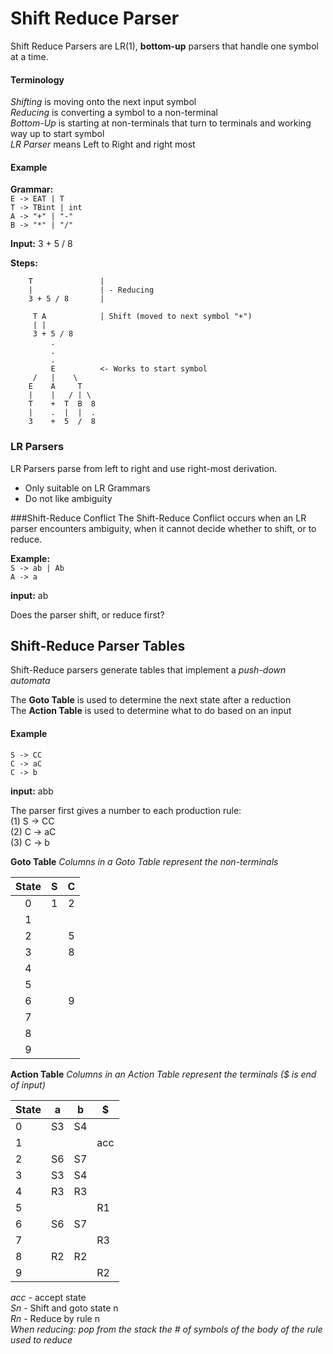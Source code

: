 # Shift Reduce Parser
Shift Reduce Parsers are LR(1), **bottom-up** parsers that handle one symbol at a time.

#### Terminology 
*Shifting* is moving onto the next input symbol   
*Reducing* is converting a symbol to a non-terminal  
*Bottom-Up* is starting at non-terminals that turn to terminals and working way up to start symbol   
*LR Parser* means Left to Right and right most 


#### Example
**Grammar:**  
`E -> EAT | T`   
`T -> TBint | int`    
`A -> "+" | "-"`    
`B -> "*" | "/"`  


**Input:** 3 + 5 / 8


**Steps:**         

        T               |
        |               | - Reducing
        3 + 5 / 8       |
           
         T A            | Shift (moved to next symbol "+")
         | |
         3 + 5 / 8
             . 
             .
             . 
             E          <- Works to start symbol
         /   |    \
        E    A     T 
        |    |   / | \ 
        T    +  T  B  8
        |    .  |  |  .
        3    +  5  /  8 

### LR Parsers 
LR Parsers parse from left to right and use right-most derivation. 

* Only suitable on LR Grammars 
* Do not like ambiguity 


###Shift-Reduce Conflict 
The Shift-Reduce Conflict occurs when an LR parser encounters ambiguity, when it cannot decide whether to shift, or to reduce. 


**Example:**   
`S -> ab | Ab`  
`A -> a`  

**input:** ab   

Does the parser shift, or reduce first?


## Shift-Reduce Parser Tables
Shift-Reduce parsers generate tables that implement a *push-down automata*


The **Goto Table** is used to determine the next state after a reduction  
The **Action Table** is used to determine what to do based on an input 


#### Example 
`S -> CC`                 
`C -> aC`   
`C -> b`  

**input:** abb 

The parser first gives a number to each production rule:    
(1) S -> CC   
(2) C -> aC    
(3) C -> b   

**Goto Table**
*Columns in a Goto Table represent the non-terminals*    

|State |  S  |  C  |   
|:------:|:-----:|:-----:|
| 0 | 1 | 2 | 
| 1 | | | 
| 2 | | 5 | 
|3||8|
|4|||
|5|||
|6||9|
|7|||
|8|||
|9|||

**Action Table**
*Columns in an Action Table represent the terminals ($ is end of input)*    

|State| a | b|$|
|------|---|---|---|
|0|S3|S4||
|1|||acc|
|2|S6|S7||
|3|S3|S4||
|4|R3|R3||
|5|||R1|
|6|S6|S7||
|7|||R3|
|8|R2|R2||
|9|||R2|

*acc* - accept state   
*Sn* - Shift and goto state n   
*Rn* - Reduce by rule n     
*When reducing: pop from the stack the # of symbols of the body of the rule used to reduce*  